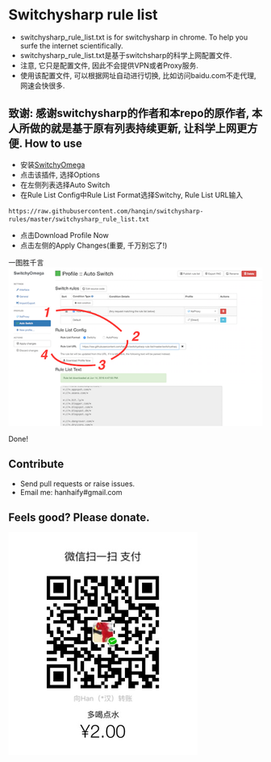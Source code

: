 Switchysharp rule list
===
* switchysharp_rule_list.txt is for switchysharp in chrome. To help you surfe the internet scientifically.
* switchysharp_rule_list.txt是基于switchsharp的科学上网配置文件.
* 注意, 它只是配置文件, 因此不会提供VPN或者Proxy服务.
* 使用该配置文件, 可以根据网址自动进行切换, 比如访问baidu.com不走代理, 网速会快很多.

致谢: 感谢switchysharp的作者和本repo的原作者, 本人所做的就是基于原有列表持续更新, 让科学上网更方便.
How to use
---
* 安装[SwitchyOmega](https://chrome.google.com/webstore/detail/proxy-switchyomega/padekgcemlokbadohgkifijomclgjgif?hl=en)
* 点击该插件, 选择Options
* 在左侧列表选择Auto Switch
* 在Rule List Config中Rule List Format选择Switchy, Rule List URL输入

```
https://raw.githubusercontent.com/hanqin/switchysharp-rules/master/switchysharp_rule_list.txt
```
* 点击Download Profile Now
* 点击左侧的Apply Changes(重要, 千万别忘了!)

一图胜千言
![示例](./sample.png)

Done!

Contribute
---
* Send pull requests or raise issues.
* Email me: hanhaify#gmail.com

Feels good? Please donate.
---
![Make a donation](./donate.jpg)

